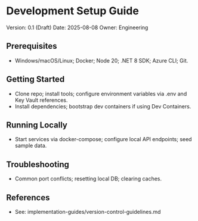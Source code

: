 # Development Setup Guide

Version: 0.1 (Draft)
Date: 2025-08-08
Owner: Engineering

## Prerequisites
- Windows/macOS/Linux; Docker; Node 20; .NET 8 SDK; Azure CLI; Git.

## Getting Started
- Clone repo; install tools; configure environment variables via .env and Key Vault references.
- Install dependencies; bootstrap dev containers if using Dev Containers.

## Running Locally
- Start services via docker-compose; configure local API endpoints; seed sample data.

## Troubleshooting
- Common port conflicts; resetting local DB; clearing caches.

## References
- See: implementation-guides/version-control-guidelines.md
